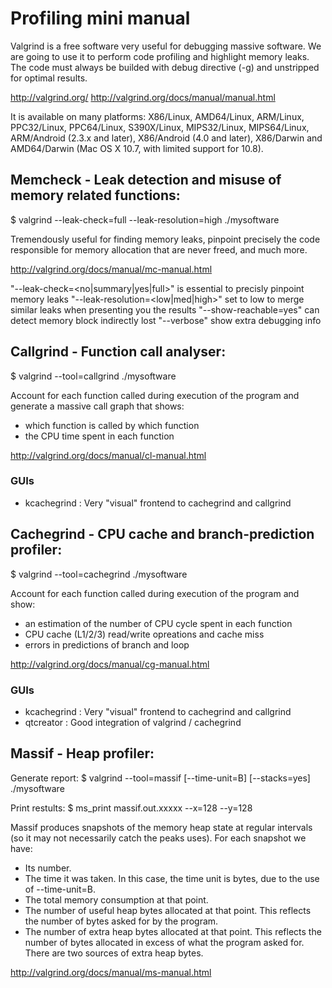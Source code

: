Profiling mini manual
=====================

Valgrind is a free software very useful for debugging massive software.
We are going to use it to perform code profiling and highlight memory leaks.
The code must always be builded with debug directive (-g) and unstripped for optimal results.

http://valgrind.org/
http://valgrind.org/docs/manual/manual.html

It is available on many platforms:
X86/Linux, AMD64/Linux, ARM/Linux, PPC32/Linux, PPC64/Linux, S390X/Linux, MIPS32/Linux, MIPS64/Linux,
ARM/Android (2.3.x and later), X86/Android (4.0 and later), X86/Darwin and AMD64/Darwin (Mac OS X 10.7, with limited support for 10.8).


Memcheck - Leak detection and misuse of memory related functions:
-----------------------------------------------------------------

$ valgrind --leak-check=full --leak-resolution=high ./mysoftware

Tremendously useful for finding memory leaks, pinpoint precisely the code responsible
for memory allocation that are never freed, and much more.

http://valgrind.org/docs/manual/mc-manual.html

"--leak-check=<no|summary|yes|full>" is essential to precisly pinpoint memory leaks
"--leak-resolution=<low|med|high>" set to low to merge similar leaks when presenting you the results
"--show-reachable=yes" can detect memory block indirectly lost
"--verbose" show extra debugging info


Callgrind - Function call analyser:
-----------------------------------

$ valgrind --tool=callgrind ./mysoftware

Account for each function called during execution of the program and generate a massive call graph that shows:
- which function is called by which function
- the CPU time spent in each function

http://valgrind.org/docs/manual/cl-manual.html

### GUIs
- kcachegrind : Very "visual" frontend to cachegrind and callgrind


Cachegrind - CPU cache and branch-prediction profiler:
------------------------------------------------------

$ valgrind --tool=cachegrind ./mysoftware

Account for each function called during execution of the program and show:
- an estimation of the number of CPU cycle spent in each function
- CPU cache (L1/2/3) read/write opreations and cache miss
- errors in predictions of branch and loop

http://valgrind.org/docs/manual/cg-manual.html

### GUIs
- kcachegrind : Very "visual" frontend to cachegrind and callgrind
- qtcreator : Good integration of valgrind / cachegrind


Massif - Heap profiler:
-----------------------

Generate report:
$ valgrind --tool=massif [--time-unit=B] [--stacks=yes] ./mysoftware

Print restults:
$ ms_print massif.out.xxxxx --x=128 --y=128

Massif produces snapshots of the memory heap state at regular intervals (so it may not 
necessarily catch the peaks uses). For each snapshot we have:
- Its number.
- The time it was taken. In this case, the time unit is bytes, due to the use of --time-unit=B.
- The total memory consumption at that point.
- The number of useful heap bytes allocated at that point. This reflects the number of bytes asked for by the program.
- The number of extra heap bytes allocated at that point. This reflects the number of bytes allocated in excess of what the program asked for. There are two sources of extra heap bytes.

http://valgrind.org/docs/manual/ms-manual.html
